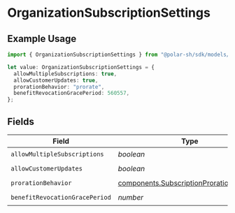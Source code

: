# OrganizationSubscriptionSettings

## Example Usage

```typescript
import { OrganizationSubscriptionSettings } from "@polar-sh/sdk/models/components/organizationsubscriptionsettings.js";

let value: OrganizationSubscriptionSettings = {
  allowMultipleSubscriptions: true,
  allowCustomerUpdates: true,
  prorationBehavior: "prorate",
  benefitRevocationGracePeriod: 560557,
};
```

## Fields

| Field                                                                                                | Type                                                                                                 | Required                                                                                             | Description                                                                                          |
| ---------------------------------------------------------------------------------------------------- | ---------------------------------------------------------------------------------------------------- | ---------------------------------------------------------------------------------------------------- | ---------------------------------------------------------------------------------------------------- |
| `allowMultipleSubscriptions`                                                                         | *boolean*                                                                                            | :heavy_check_mark:                                                                                   | N/A                                                                                                  |
| `allowCustomerUpdates`                                                                               | *boolean*                                                                                            | :heavy_check_mark:                                                                                   | N/A                                                                                                  |
| `prorationBehavior`                                                                                  | [components.SubscriptionProrationBehavior](../../models/components/subscriptionprorationbehavior.md) | :heavy_check_mark:                                                                                   | N/A                                                                                                  |
| `benefitRevocationGracePeriod`                                                                       | *number*                                                                                             | :heavy_check_mark:                                                                                   | N/A                                                                                                  |